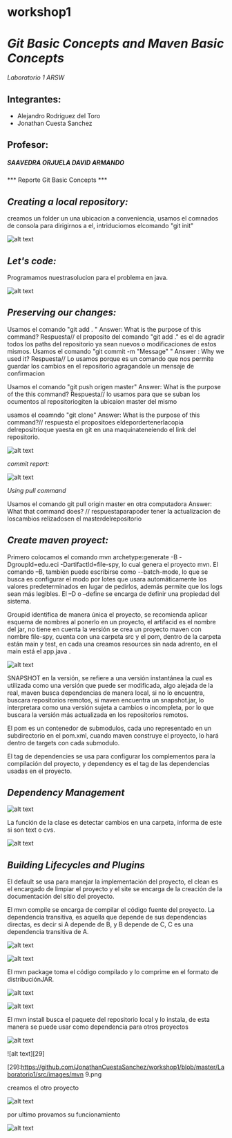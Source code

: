 # workshop1
***Git Basic Concepts and Maven Basic Concepts***
======

*Laboratorio 1 ARSW*

  Integrantes:
  -------
  * Alejandro Rodriguez del Toro
  * Jonathan Cuesta Sanchez
  

  Profesor:
  -------
  ##### SAAVEDRA ORJUELA DAVID ARMANDO

*** Reporte Git Basic Concepts ***

*_Creating a local repository:_*
------- 
creamos un folder un una ubicacion a conveniencia, usamos el comnados de consola para dirigirnos a el, intriduciomos elcomando "git init" 

![alt text][1]

[1]:https://github.com/JonathanCuestaSanchez/workshop1/blob/master/Laboratorio1/src/images/lab101.png

*_Let's  code:_*
-------
Programamos nuestrasolucion para el problema en java.

![alt text][2]

[2]:https://github.com/JonathanCuestaSanchez/workshop1/blob/master/Laboratorio1/src/images/lab102.png

*_Preserving our changes:_*
-------
Usamos el comando "git add . "
Answer: What is the purpose of this command? Respuesta// el proposito del comando "git add ." es el de agradir todos los paths del repositorio ya sean nuevos o modificaciones de estos mismos. 
Usamos el comando "git commit -m "Message" "
Answer : Why we used it? Respuesta// Lo usamos porque es un comando que nos permite guardar los cambios en el repositorio agragandole un mensaje de confirmacion

Usamos el comando "git push origen master"
Answer: What is the purpose of the this command? Respuesta// lo usamos para que se suban los ocumentos al repositoriogiten la ubicaion master del mismo 
 
usamos el coamndo "git clone"
Answer: What is the purpose of this command?// respuesta el propositoes eldepordertenerlacopia delrepositrioque yaesta en git en una maquinateneiendo el link del repositorio.

![alt text][5]

[5]:https://github.com/JonathanCuestaSanchez/workshop1/blob/master/Laboratorio1/src/images/lab106.png

*_commit report:_*
 
![alt text][6]

[6]:https://github.com/JonathanCuestaSanchez/workshop1/blob/master/Laboratorio1/src/images/lab108.png

*_Using pull command_*

Usamos el comando git pull origin master en otra computadora
Answer: What that command does? // respuestaparapoder tener la actualizacion de loscambios relizadosen el masterdelrepositorio

*_Create maven proyect:_*
-------

Primero colocamos el comando  mvn archetype:generate -B -DgroupId=edu.eci -DartifactId=file-spy, lo cual genera el proyecto mvn.
El comando –B, también puede escribirse como --batch-mode, lo que se busca es configurar el modo por lotes que usara automáticamente los valores predeterminados en lugar de pedirlos, además permite que los logs sean más legibles. El –D o –define <arg> se encarga de definir una propiedad del sistema. 

Groupid identifica de manera única el proyecto, se recomienda aplicar esquema de nombres al ponerlo en un proyecto, el artifacid es el nombre del jar, no tiene en cuenta la versión se crea un proyecto maven con nombre file-spy, cuenta con una carpeta src y el pom, dentro de la carpeta están main y test, en cada una creamos resources sin nada adrento, en el main está el app.java .

![alt text][21]

[21]:https://github.com/JonathanCuestaSanchez/workshop1/blob/master/Laboratorio1/src/images/img1.png



SNAPSHOT en la versión, se refiere a una versión instantánea la cual es utilizada como una versión que puede ser modificada, algo alejada de la real, maven busca dependencias de manera local, si no lo encuentra, buscara repositorios remotos, si maven encuentra un snapshot.jar, lo interpretara como una versión sujeta a cambios o incompleta, por lo que buscara la versión más actualizada en los repositorios remotos.

El pom es un contenedor de submodulos, cada uno representado en un subdirectorio en el pom.xml, cuando maven construye el proyecto, lo hará dentro de targets con cada submodulo.

El tag de dependencies se usa para configurar los complementos para la compilación del proyecto, y dependency es el tag de las dependencias usadas en el proyecto.

*_Dependency Management_*
-------

![alt text][22]

[22]:https://github.com/JonathanCuestaSanchez/workshop1/blob/master/Laboratorio1/src/images/mvn2.png


La función de la clase es detectar cambios en una carpeta, informa de este si son text o cvs.



![alt text][23]

[23]:https://github.com/JonathanCuestaSanchez/workshop1/blob/master/Laboratorio1/src/images/mvn3.png


*_Building Lifecycles and Plugins_*
-------
El default se usa para manejar la implementación del proyecto, el clean es el encargado de limpiar el proyecto y el site se encarga de la creación de la documentación del sitio del proyecto.

El mvn compile se encarga de compilar el código fuente del proyecto.
La dependencia transitiva, es aquella que depende de sus dependencias directas, es decir si A depende de B, y B depende de C, C es una dependencia transitiva de A. 


![alt text][24]

[24]:https://github.com/JonathanCuestaSanchez/workshop1/blob/master/Laboratorio1/src/images/mvn4.png



![alt text][25]

[25]:https://github.com/JonathanCuestaSanchez/workshop1/blob/master/Laboratorio1/src/images/mvn5.png



El mvn package toma el código compilado y lo comprime en el formato de distribuciónJAR.


![alt text][26]

[26]:https://github.com/JonathanCuestaSanchez/workshop1/blob/master/Laboratorio1/src/images/mvn6.png



![alt text][27]

[27]:https://github.com/JonathanCuestaSanchez/workshop1/blob/master/Laboratorio1/src/images/mvn7.png


El mvn install busca el paquete del repositorio local y lo instala, de esta manera se puede usar como dependencia para otros proyectos	


![alt text][28]

[28]:https://github.com/JonathanCuestaSanchez/workshop1/blob/master/Laboratorio1/src/images/mvn8.png


![alt text][29]

[29]:https://github.com/JonathanCuestaSanchez/workshop1/blob/master/Laboratorio1/src/images/mvn 9.png


creamos el otro proyecto

![alt text][30]

[30]:https://github.com/JonathanCuestaSanchez/workshop1/blob/master/Laboratorio1/src/images/mvn10.png


por ultimo provamos su funcionamiento


![alt text][31]

[31]:https://github.com/JonathanCuestaSanchez/workshop1/blob/master/Laboratorio1/src/images/mvn11.png

